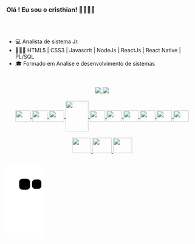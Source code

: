 ### Olá ! Eu sou o cristhian! ✌🏽✌🏽

</br>
</br>

- 💻 Analista de sistema Jr. [<Hospital Santa Monica>](https://www.hospsantamonica.com.br)
- 👩🏻‍💻 HTML5 | CSS3 | Javascrit | NodeJs | ReactJs | React Native | PL/SQL
- 🎓 Formado em Analise e desenvolvimento de sistemas
    
</br>
</br>

<div style="display: flex, justify-content: space-between" align="center">
    <a href="http://github.com/cristhian-pen">
    <img height="180em" src="https://github-readme-stats.vercel.app/api?username=cristhian-pen&show_icons=true&theme=dracula&include_all_commits=true&count_private=true"/>
    <img height="180em" src="https://github-readme-stats.vercel.app/api/top-langs/?username=cristhian-pen&layout=compact&langs-count=7&theme=dracula"/>
 </div>

</br>

<div style="display: inline_block" align="center">
  <img align="center" alt"lang-JS" height="30" width="40" src="https://cdn.jsdelivr.net/gh/devicons/devicon/icons/javascript/javascript-original.svg"/>
  <img align="center" alt"lang-html" height="30" width="40" src="https://cdn.jsdelivr.net/gh/devicons/devicon/icons/html5/html5-original-wordmark.svg"/>
  <img align="center" alt"lang-bts" height="30" width="40" src="https://cdn.jsdelivr.net/gh/devicons/devicon/icons/bootstrap/bootstrap-original.svg"/>
  <img align="center" alt"lang-twid" height="80" width="60" src="https://cdn.jsdelivr.net/gh/devicons/devicon/icons/tailwindcss/tailwindcss-original-wordmark.svg"/>
  <img align="center" alt"lang-Rejs" height="30" width="40" src="https://cdn.jsdelivr.net/gh/devicons/devicon/icons/react/react-original-wordmark.svg"/>
  <img align="center" alt"lang-node" height="30" width="40" src="https://cdn.jsdelivr.net/gh/devicons/devicon/icons/nodejs/nodejs-original.svg"/>
  <img align="center" alt"lang-dkr" height="30" width="40" src="https://cdn.jsdelivr.net/gh/devicons/devicon/icons/docker/docker-plain.svg"/>
  <img align="center" alt"lang-fgma" height="30" width="40" src="https://cdn.jsdelivr.net/gh/devicons/devicon/icons/figma/figma-original.svg"/>
  <img align="center" alt"lang-msql" height="30" width="40" src="https://cdn.jsdelivr.net/gh/devicons/devicon/icons/mysql/mysql-plain.svg"/>
  <img align="center" alt"lang-sqlize" height="30" width="40" src="https://cdn.jsdelivr.net/gh/devicons/devicon/icons/sequelize/sequelize-plain.svg"/>
</div>

</br>
    
<div style = "display: flex, justify-content: space-between" align="center">
  <a href="https://www.linkedin.com/in/cristhian-moura/" target="_blank">
    <img height="40" width="50" src="https://cdn.jsdelivr.net/gh/devicons/devicon/icons/linkedin/linkedin-original.svg" />
  </a>
  <a href="mailto:cristhian_moura@live.com" target="_blank">
    <img height="40" width="50" src="https://img.icons8.com/fluency/96/000000/microsoft-outlook-2019.png" />
  </a>
  <a href="https://www.figma.com/files/user/996751842462314940?fuid=996751842462314940" target="_blank">
    <img height="40" width="50" src="https://cdn.jsdelivr.net/gh/devicons/devicon/icons/figma/figma-original.svg" />
  </a>
</div>

</br>
    
![snake gif](https://github.com/cristhian-pen/cristhian-pen/blob/output/github-contribution-grid-snake.svg)
